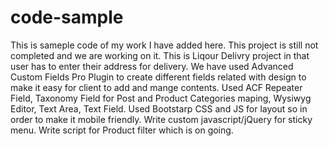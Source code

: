 # code-sample
This is sameple code of my work I have added here.
This project is still not completed and we are working on it. This is Liqour Delivry project in that user has to enter their address for delivery.
We have used Advanced Custom Fields Pro Plugin to create different fields related with design to make it easy for client to add and mange contents.
Used ACF Repeater Field, Taxonomy Field for Post and Product Categories maping, Wysiwyg Editor, Text Area, Text Field.
Used Bootstarp CSS and JS for layout so in order to make it mobile friendly.
Write custom javascript/jQuery for sticky menu.
Write script for Product filter which is on going.
